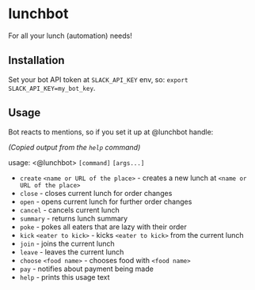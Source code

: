 # lunchbot
For all your lunch (automation) needs!

## Installation

Set your bot API token at `SLACK_API_KEY` env, so: `export SLACK_API_KEY=my_bot_key`.

## Usage

Bot reacts to mentions, so if you set it up at @lunchbot handle:

_(Copied output from the `help` command)_

usage: <@lunchbot> `[command]` `[args...]`
* `create` `<name or URL of the place>` - creates a new lunch at `<name or URL of the place>`
* `close` - closes current lunch for order changes
* `open` - opens current lunch for further order changes
* `cancel` - cancels current lunch
* `summary` - returns lunch summary
* `poke` - pokes all eaters that are lazy with their order
* `kick` `<eater to kick>` - kicks `<eater to kick>` from the current lunch
* `join` - joins the current lunch
* `leave` - leaves the current lunch
* `choose` `<food name>` - chooses food with `<food name>`
* `pay` - notifies about payment being made
* `help` - prints this usage text